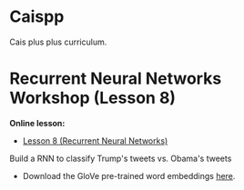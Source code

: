 # Caispp

Cais plus plus curriculum.

# Recurrent Neural Networks Workshop (Lesson 8)
**Online lesson:**

- [Lesson 8 (Recurrent Neural Networks)](http://caisplusplus.usc.edu/blog/curriculum/lesson8)

Build a RNN to classify Trump's tweets vs. Obama's tweets

* Download the GloVe pre-trained word embeddings [here](https://app.box.com/s/bl4e2x7pb39o4xvo9f1a5sqqkaxp8xej). 
